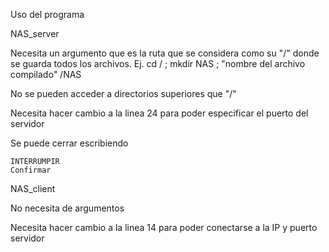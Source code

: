 Uso del programa

NAS_server 

  Necesita un argumento que es la ruta que se considera como su "/" donde se guarda todos los archivos. Ej. cd / ; mkdir NAS ; "nombre del archivo compilado" /NAS
  
  No se pueden acceder a directorios superiores que "/"

  Necesita hacer cambio a la linea 24 para poder especificar el puerto del servidor
  
  Se puede cerrar escribiendo
  
    INTERRUMPIR
    Confirmar

NAS_client

  No necesita de argumentos
  
  Necesita hacer cambio a la linea 14 para poder conectarse a la IP y puerto servidor
